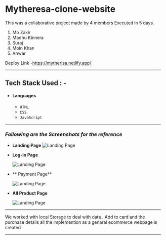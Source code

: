 # Mytheresa-clone-website

This was a collaborative project made by 4 members Executed in 5 days.
1) Mo Zakir
2) Madhu Kinnera
3) Suraj
4) Moin Khan
5) Anwar

  Deploy Link -https://mytherisa.netlify.app/

---

## Tech Stack Used : -

- #### Languages
  - `HTML`
  - `CSS`
  - `JavaScript `
  

---

### _Following are the Screenshots for the reference_

- **Landing Page**
  ![Landing Page](https://i.postimg.cc/vHs6CJQ8/Screenshot-618.png)

- **Log-in Page**

  ![Landing Page](https://i.postimg.cc/L83xnsRV/Screenshot-549.png)

- ** Payment Page**

  ![Landing Page](https://i.postimg.cc/gkvDT0wP/Screenshot-545.png)


- **All Product Page**

  ![Landing Page](https://i.postimg.cc/FRWb0fnj/Screenshot-543.png)

---

We worked with local Storage to deal with data . Add to card and the purchase details all the implemention as a genaral ecommerce webpage is created

---

